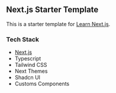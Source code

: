 ## Next.js Starter Template

This is a starter template for [Learn Next.js](https://nextjs.org/learn).

### Tech Stack

- [Next.js](https://nextjs.org/)
- Typescript
- Tailwind CSS
- Next Themes
- Shadcn UI
- Customs Components